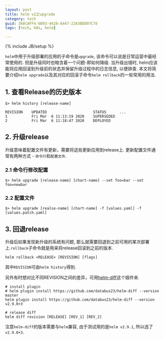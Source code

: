 ```yaml
---
layout: post
title: helm v2之upgrade
category: tech
guid: 368CAFF4-6B93-4428-A447-22A3BDD07C78
tags: [tech, k8s, helm]

---
```

{% include JB/setup %}

`helm`中用于升级部署的应用的子命令是`upgrade`, 该命令可以说是日常运营中最经常使用的. 但是升级同时也暗含着一个问题-即如何降级. 当升级出错时, helm应该能将应用回滚到升级前的状态并保留升级过程中的日志信息, 以便排查. 本文将简要介绍`helm upgrade`以及其对应的回滚子命令`helm rollback`的一些常用的用法.

## 1. 查看Release的历史版本

```
$> helm history [release-name]

REVISION	UPDATED                 	STATUS    	...
1       	Fri Mar  6 11:13:19 2020	SUPERSEDED
2       	Fri Mar  6 11:18:47 2020	DEPLOYED
```

## 2. 升级release

升级意味着配置文件有更新，需要将这些更新应用到release上. 更新配置文件通常有两种方式 - `命令行`和`配置文件`.

### 2.1 命令行修改配置

```
$> helm upgrade [release-name] [chart-name] --set foo=bar --set foo=newbar
```

### 2.2 配置文件

```
$> helm upgrade [realse-name] [chart-name] -f [values.yaml] -f [values.patch.yaml]
```

## 3. 回退release

升级后如果发现新升级的系统有问题, 那么就需要回退到之前可用的某次部署上.`rollback`子命令就是用来将release回滚到之前的版本.

```
helm rollback <RELEASE> [REVISION] [flags]
```
其中`REVISION`可由`helm history`得到.

另外有时想对比不同REVISION之间的差异，可用[helm-diff](https://github.com/databus23/helm-diff)这个插件来.

```
# install plugin
# helm plugin install https://github.com/databus23/helm-diff --version master
helm plugin install https://github.com/databus23/helm-diff --version v2.9.0+3

# release diff
helm diff revision [RELEASE] [REV_1] [REV_2]
```
注意`helm-diff`的版本需要与`helm`兼容, 由于测试用的是`helm v2.9.1`, 所以选了`v2.9.0+3`.
